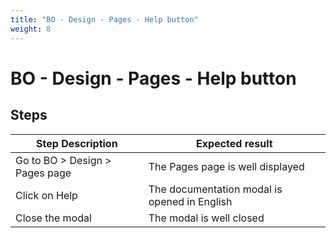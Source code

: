 ```yaml
---
title: "BO - Design - Pages - Help button"
weight: 8
---
```


# BO - Design - Pages - Help button
## Steps
| Step Description | Expected result |
| ----- | ----- |
| Go to BO > Design > Pages page | The Pages page is well displayed |
| Click on Help | The documentation modal is opened in English |
| Close the modal | The modal is well closed |
